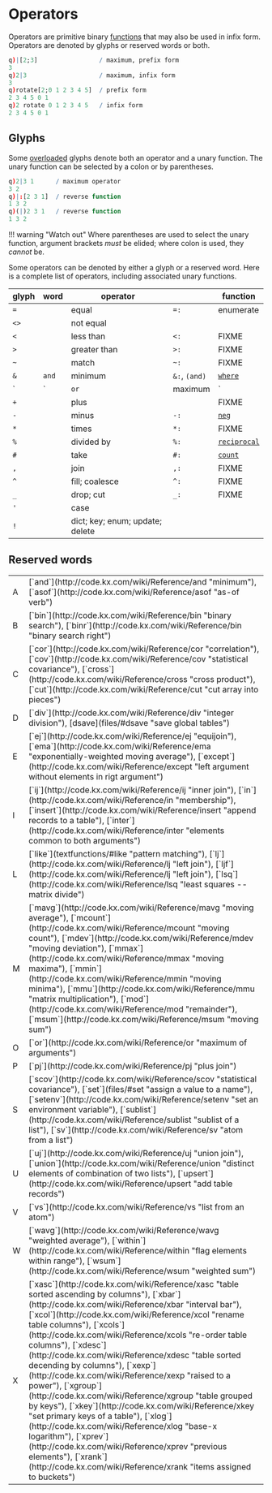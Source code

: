 Operators
=========

Operators are primitive binary [functions](functions) that may also be used in infix form. Operators are denoted by glyphs or reserved words or both. 
```q
q)|[2;3]                 / maximum, prefix form
3
q)2|3                    / maximum, infix form
3
q)rotate[2;0 1 2 3 4 5]  / prefix form
2 3 4 5 0 1
q)2 rotate 0 1 2 3 4 5   / infix form
2 3 4 5 0 1
```


## Glyphs

Some [overloaded](https://en.wikipedia.org/wiki/Function_overloading) glyphs denote both an operator and a unary function. The unary function can be selected by a colon or by parentheses.
```q
q)2|3 1      / maximum operator
3 2
q)|:[2 3 1]  / reverse function
1 3 2
q)(|)2 3 1   / reverse function
1 3 2
```

!!! warning "Watch out"
    Where parentheses are used to select the unary function, argument brackets _must_ be elided; where colon is used, they _cannot_ be. 

Some operators can be denoted by either a glyph or a reserved word. Here is a complete list of operators, including associated unary functions. 

| glyph | word  | operator       |       | function          |
|-------|-------|----------------|-------|-----------|
| `=`   |       | equal          | `=:`  | enumerate  |
| `<>`  |       | not equal      |       ||
| `<`   |       | less than      | `<:`  | FIXME |
| `>`   |       | greater than   | `>:`  | FIXME |
| `~`   |       | match          | `~:`  | FIXME |
| `&`   | `and` | minimum        | `&:`, `(and)` | [`where`](where)    |
| `|`   | `or`  | maximum        | `|:`, `(or)`  | [`reverse`](reverse)    |
| `+`   |       | plus           |       | FIXME |
| `-`   |       | minus          | `-:`  | [`neg`](neg)     |
| `*`   |       | times          | `*:`  | FIXME |
| `%`   |       | divided by     | `%:`  | [`reciprocal`](reciprocal) |
| `#`   |       | take           | `#:`  | [`count`](count)      |
| `,`   |       | join           | `,:`  | FIXME |
| `^`   |       | fill; coalesce | `^:`  | FIXME |
| `_`   |       | drop; cut      | `_:`  | FIXME |
| `'`   |       | case           |       | |
| `!`   |       | dict; key; enum; update; delete | | |


## Reserved words

<table markdown="1" class="kx-compact">
<tr><td>A</td><td>[`and`](http://code.kx.com/wiki/Reference/and "minimum"), [`asof`](http://code.kx.com/wiki/Reference/asof "as-of verb")</td></tr>
<tr><td>B</td><td>[`bin`](http://code.kx.com/wiki/Reference/bin "binary search"), [`binr`](http://code.kx.com/wiki/Reference/bin "binary search right")</td></tr>
<tr><td>C</td><td>[`cor`](http://code.kx.com/wiki/Reference/cor "correlation"), [`cov`](http://code.kx.com/wiki/Reference/cov "statistical covariance"), [`cross`](http://code.kx.com/wiki/Reference/cross "cross product"), [`cut`](http://code.kx.com/wiki/Reference/cut "cut array into pieces")</td></tr>
<tr><td>D</td><td>[`div`](http://code.kx.com/wiki/Reference/div "integer division"), [dsave](files/#dsave "save global tables") </td></tr>
<tr><td>E</td><td>[`ej`](http://code.kx.com/wiki/Reference/ej "equijoin"), [`ema`](http://code.kx.com/wiki/Reference/ema "exponentially-weighted moving average"), [`except`](http://code.kx.com/wiki/Reference/except "left argument without elements in rigt argument")</td></tr>
<tr><td>I</td><td>[`ij`](http://code.kx.com/wiki/Reference/ij "inner join"), [`in`](http://code.kx.com/wiki/Reference/in "membership"), [`insert`](http://code.kx.com/wiki/Reference/insert "append records to a table"), [`inter`](http://code.kx.com/wiki/Reference/inter "elements common to both arguments")</td></tr>
<tr><td>L</td><td>[`like`](textfunctions/#like "pattern matching"), [`lj`](http://code.kx.com/wiki/Reference/lj "left join"), [`ljf`](http://code.kx.com/wiki/Reference/lj "left join"), [`lsq`](http://code.kx.com/wiki/Reference/lsq "least squares -- matrix divide")</td></tr>
<tr><td>M</td><td>[`mavg`](http://code.kx.com/wiki/Reference/mavg "moving average"), [`mcount`](http://code.kx.com/wiki/Reference/mcount "moving count"), [`mdev`](http://code.kx.com/wiki/Reference/mdev "moving deviation"), [`mmax`](http://code.kx.com/wiki/Reference/mmax "moving maxima"), [`mmin`](http://code.kx.com/wiki/Reference/mmin "moving minima"), [`mmu`](http://code.kx.com/wiki/Reference/mmu "matrix multiplication"), [`mod`](http://code.kx.com/wiki/Reference/mod "remainder"), [`msum`](http://code.kx.com/wiki/Reference/msum "moving sum")</td></tr>
<tr><td>O</td><td>[`or`](http://code.kx.com/wiki/Reference/or "maximum of arguments")</td></tr>
<tr><td>P</td><td>[`pj`](http://code.kx.com/wiki/Reference/pj "plus join")</td></tr>
<tr><td>S</td><td>[`scov`](http://code.kx.com/wiki/Reference/scov "statistical covariance"), [`set`](files/#set "assign a value to a name"), [`setenv`](http://code.kx.com/wiki/Reference/setenv "set an environment variable"), [`sublist`](http://code.kx.com/wiki/Reference/sublist "sublist of a list"), [`sv`](http://code.kx.com/wiki/Reference/sv "atom from a list")</td></tr>
<tr><td>U</td><td>[`uj`](http://code.kx.com/wiki/Reference/uj "union join"), [`union`](http://code.kx.com/wiki/Reference/union "distinct elements of combination of two lists"), [`upsert`](http://code.kx.com/wiki/Reference/upsert "add table records")</td></tr>
<tr><td>V</td><td>[`vs`](http://code.kx.com/wiki/Reference/vs "list from an atom")</td></tr>
<tr><td>W</td><td>[`wavg`](http://code.kx.com/wiki/Reference/wavg "weighted average"), [`within`](http://code.kx.com/wiki/Reference/within "flag elements within range"), [`wsum`](http://code.kx.com/wiki/Reference/wsum "weighted sum")</td></tr>
<tr><td>X</td><td>[`xasc`](http://code.kx.com/wiki/Reference/xasc "table sorted ascending by columns"), [`xbar`](http://code.kx.com/wiki/Reference/xbar "interval bar"), [`xcol`](http://code.kx.com/wiki/Reference/xcol "rename table columns"), [`xcols`](http://code.kx.com/wiki/Reference/xcols "re-order table columns"), [`xdesc`](http://code.kx.com/wiki/Reference/xdesc "table sorted decending by columns"), [`xexp`](http://code.kx.com/wiki/Reference/xexp "raised to a power"), [`xgroup`](http://code.kx.com/wiki/Reference/xgroup "table grouped by keys"), [`xkey`](http://code.kx.com/wiki/Reference/xkey "set primary keys of a table"), [`xlog`](http://code.kx.com/wiki/Reference/xlog "base-x logarithm"), [`xprev`](http://code.kx.com/wiki/Reference/xprev "previous elements"), [`xrank`](http://code.kx.com/wiki/Reference/xrank "items assigned to buckets")</td></tr>
</table>
